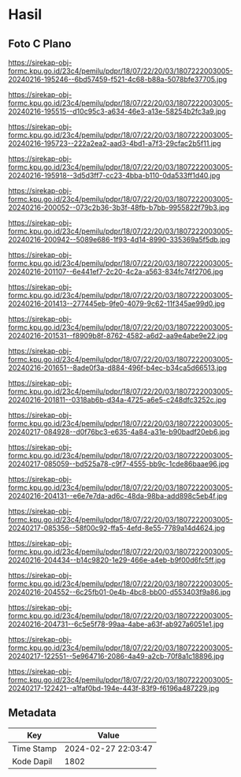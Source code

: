 # Hasil

## Foto C Plano

https://sirekap-obj-formc.kpu.go.id/23c4/pemilu/pdpr/18/07/22/20/03/1807222003005-20240216-195246--6bd57459-f521-4c68-b88a-5078bfe37705.jpg

https://sirekap-obj-formc.kpu.go.id/23c4/pemilu/pdpr/18/07/22/20/03/1807222003005-20240216-195515--d10c95c3-a634-46e3-a13e-58254b2fc3a9.jpg

https://sirekap-obj-formc.kpu.go.id/23c4/pemilu/pdpr/18/07/22/20/03/1807222003005-20240216-195723--222a2ea2-aad3-4bd1-a7f3-29cfac2b5f11.jpg

https://sirekap-obj-formc.kpu.go.id/23c4/pemilu/pdpr/18/07/22/20/03/1807222003005-20240216-195918--3d5d3ff7-cc23-4bba-b110-0da533ff1d40.jpg

https://sirekap-obj-formc.kpu.go.id/23c4/pemilu/pdpr/18/07/22/20/03/1807222003005-20240216-200052--073c2b36-3b3f-48fb-b7bb-9955822f79b3.jpg

https://sirekap-obj-formc.kpu.go.id/23c4/pemilu/pdpr/18/07/22/20/03/1807222003005-20240216-200942--5089e686-1f93-4d14-8990-335369a5f5db.jpg

https://sirekap-obj-formc.kpu.go.id/23c4/pemilu/pdpr/18/07/22/20/03/1807222003005-20240216-201107--6e441ef7-2c20-4c2a-a563-834fc74f2706.jpg

https://sirekap-obj-formc.kpu.go.id/23c4/pemilu/pdpr/18/07/22/20/03/1807222003005-20240216-201413--277445eb-9fe0-4079-9c62-11f345ae99d0.jpg

https://sirekap-obj-formc.kpu.go.id/23c4/pemilu/pdpr/18/07/22/20/03/1807222003005-20240216-201531--f8909b8f-8762-4582-a6d2-aa9e4abe9e22.jpg

https://sirekap-obj-formc.kpu.go.id/23c4/pemilu/pdpr/18/07/22/20/03/1807222003005-20240216-201651--8ade0f3a-d884-496f-b4ec-b34ca5d66513.jpg

https://sirekap-obj-formc.kpu.go.id/23c4/pemilu/pdpr/18/07/22/20/03/1807222003005-20240216-201811--0318ab6b-d34a-4725-a6e5-c248dfc3252c.jpg

https://sirekap-obj-formc.kpu.go.id/23c4/pemilu/pdpr/18/07/22/20/03/1807222003005-20240217-084928--d0f76bc3-e635-4a84-a31e-b90badf20eb6.jpg

https://sirekap-obj-formc.kpu.go.id/23c4/pemilu/pdpr/18/07/22/20/03/1807222003005-20240217-085059--bd525a78-c9f7-4555-bb9c-1cde86baae96.jpg

https://sirekap-obj-formc.kpu.go.id/23c4/pemilu/pdpr/18/07/22/20/03/1807222003005-20240216-204131--e6e7e7da-ad6c-48da-98ba-add898c5eb4f.jpg

https://sirekap-obj-formc.kpu.go.id/23c4/pemilu/pdpr/18/07/22/20/03/1807222003005-20240217-085356--58f00c92-ffa5-4efd-8e55-7789a14d4624.jpg

https://sirekap-obj-formc.kpu.go.id/23c4/pemilu/pdpr/18/07/22/20/03/1807222003005-20240216-204434--b14c9820-1e29-466e-a4eb-b9f00d6fc5ff.jpg

https://sirekap-obj-formc.kpu.go.id/23c4/pemilu/pdpr/18/07/22/20/03/1807222003005-20240216-204552--6c25fb01-0e4b-4bc8-bb00-d553403f9a86.jpg

https://sirekap-obj-formc.kpu.go.id/23c4/pemilu/pdpr/18/07/22/20/03/1807222003005-20240216-204731--6c5e5f78-99aa-4abe-a63f-ab927a6051e1.jpg

https://sirekap-obj-formc.kpu.go.id/23c4/pemilu/pdpr/18/07/22/20/03/1807222003005-20240217-122551--5e964716-2086-4a49-a2cb-70f8a1c18896.jpg

https://sirekap-obj-formc.kpu.go.id/23c4/pemilu/pdpr/18/07/22/20/03/1807222003005-20240217-122421--a1faf0bd-194e-443f-83f9-f6196a487229.jpg


## Metadata

| Key        | Value               |
| ---------- | ------------------- |
| Time Stamp | 2024-02-27 22:03:47 |
| Kode Dapil | 1802                |



